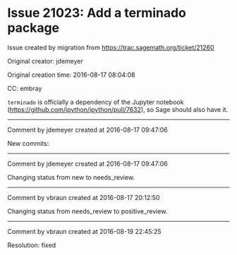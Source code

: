 # Issue 21023: Add a terminado package

Issue created by migration from https://trac.sagemath.org/ticket/21260

Original creator: jdemeyer

Original creation time: 2016-08-17 08:04:08

CC:  embray

`terminado` is officially a dependency of the Jupyter notebook (https://github.com/ipython/ipython/pull/7632), so Sage should also have it.


---

Comment by jdemeyer created at 2016-08-17 09:47:06

New commits:


---

Comment by jdemeyer created at 2016-08-17 09:47:06

Changing status from new to needs_review.


---

Comment by vbraun created at 2016-08-17 20:12:50

Changing status from needs_review to positive_review.


---

Comment by vbraun created at 2016-08-19 22:45:25

Resolution: fixed
